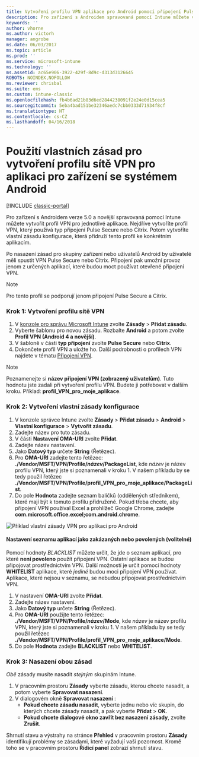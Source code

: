 ```yaml
---
title: Vytvoření profilu VPN aplikace pro Android pomocí připojení Pulse Secure
description: Pro zařízení s Androidem spravovaná pomocí Intune můžete vytvořit profil VPN pro aplikaci.
keywords: ''
author: vhorne
ms.author: victorh
manager: angrobe
ms.date: 06/03/2017
ms.topic: article
ms.prod: ''
ms.service: microsoft-intune
ms.technology: ''
ms.assetid: ac65e906-3922-429f-8d9c-d313d3126645
ROBOTS: NOINDEX,NOFOLLOW
ms.reviewer: chrisbal
ms.suite: ems
ms.custom: intune-classic
ms.openlocfilehash: fb4b6ad21b83d6ed2844238091f2e24e0d15cea5
ms.sourcegitcommit: 5eba4bad151be32346aedc7cbb0333d71934f8cf
ms.translationtype: HT
ms.contentlocale: cs-CZ
ms.lasthandoff: 04/16/2018
---
```

# <a name="use-a-custom-policy-to-create-a-per-app-vpn-profile-for-android-devices"></a>Použití vlastních zásad pro vytvoření profilu sítě VPN pro aplikaci pro zařízení se systémem Android

[!INCLUDE [classic-portal](../includes/classic-portal.md)]

Pro zařízení s Androidem verze 5.0 a novější spravovaná pomocí Intune můžete vytvořit profil VPN pro jednotlivé aplikace. Nejdříve vytvoříte profil VPN, který používá typ připojení Pulse Secure nebo Citrix. Potom vytvoříte vlastní zásadu konfigurace, která přidruží tento profil ke konkrétním aplikacím. 

Po nasazení zásad pro skupiny zařízení nebo uživatelů Android by uživatelé měli spustit VPN Pulse Secure nebo Citrix. Připojení pak umožní provoz jenom z určených aplikací, které budou moct používat otevřené připojení VPN.

> [!NOTE]
>
> Pro tento profil se podporují jenom připojení Pulse Secure a Citrix.


### <a name="step-1-create-a-vpn-profile"></a>Krok 1: Vytvoření profilu sítě VPN

1. V [konzole pro správu Microsoft Intune](https://manage.microsoft.com) zvolte **Zásady** > **Přidat zásadu**.
2. Vyberte šablonu pro novou zásadu. Rozbalte **Android** a potom zvolte **Profil VPN (Android 4 a novější)**.
3. V šabloně v části **typ připojení** zvolte **Pulse Secure** nebo **Citrix**.
4. Dokončete profil VPN a uložte ho. Další podrobnosti o profilech VPN najdete v tématu [Připojení VPN](../deploy-use/vpn-connections-in-microsoft-intune.md).

> [!NOTE]
>
> Poznamenejte si **název připojení VPN (zobrazený uživatelům)**. Tuto hodnotu jste zadali při vytvoření profilu VPN. Budete ji potřebovat v dalším kroku. Příklad: **profil_VPN_pro_moje_aplikace**.

### <a name="step-2-create-a-custom-configuration-policy"></a>Krok 2: Vytvoření vlastní zásady konfigurace

   1. V konzole správce Intune zvolte **Zásady** > **Přidat zásadu** > **Android** > **Vlastní konfigurace** > **Vytvořit zásadu**.
   2. Zadejte název pro tuto zásadu.
   3. V části **Nastavení OMA-URI** zvolte **Přidat**.
   4. Zadejte název nastavení.
   5. Jako **Datový typ** určete **String** (Řetězec).
   6. Pro **OMA-URI** zadejte tento řetězec: **./Vendor/MSFT/VPN/Profile/*název*/PackageList**, kde *název* je název profilu VPN, který jste si poznamenali v kroku 1. V našem příkladu by se tedy použil řetězec **./Vendor/MSFT/VPN/Profile/profil_VPN_pro_moje_aplikace/PackageList**.
   7.   Do pole **Hodnota** zadejte seznam balíčků (oddělených středníkem), které mají být k tomuto profilu přidružené. Pokud třeba chcete, aby připojení VPN používal Excel a prohlížeč Google Chrome, zadejte **com.microsoft.office.excel;com.android.chrome**.

![Příklad vlastní zásady VPN pro aplikaci pro Android](./media/android_per_app_vpn_oma_uri.png)

#### <a name="set-your-app-list-to-blacklist-or-whitelist-optional"></a>Nastavení seznamu aplikací jako zakázaných nebo povolených (volitelné)
  Pomocí hodnoty *BLACKLIST* můžete určit, že jde o seznam aplikací, pro které **není povoleno** použít připojení VPN. Ostatní aplikace se budou připojovat prostřednictvím VPN.
Další možností je určit pomocí hodnoty **WHITELIST** aplikace, které *jediné* budou moci připojení VPN používat. Aplikace, které nejsou v seznamu, se nebudou připojovat prostřednictvím VPN.
  1.    V nastavení **OMA-URI** zvolte **Přidat**.
  2.    Zadejte název nastavení.
  3.    Jako **Datový typ** určete **String** (Řetězec).
  4.    Pro **OMA-URI** použijte tento řetězec: **./Vendor/MSFT/VPN/Profile/*název*/Mode**, kde *název* je název profilu VPN, který jste si poznamenali v kroku 1. V našem příkladu by se tedy použil řetězec **./Vendor/MSFT/VPN/Profile/profil_VPN_pro_moje_aplikace/Mode**.
  5.    Do pole **Hodnota** zadejte **BLACKLIST** nebo **WHITELIST**.



### <a name="step-3-deploy-both-policies"></a>Krok 3: Nasazení obou zásad

*Obě* zásady musíte nasadit *stejným* skupinám Intune.

1.  V pracovním prostoru **Zásady** vyberte zásadu, kterou chcete nasadit, a potom vyberte **Spravovat nasazení**.
2.  V dialogovém okně **Spravovat nasazení** :
    -   **Pokud chcete zásadu nasadit**, vyberte jednu nebo víc skupin, do kterých chcete zásady nasadit, a pak vyberte **Přidat** > **OK**.
    -   **Pokud chcete dialogové okno zavřít bez nasazení zásady**, zvolte **Zrušit**.

Shrnutí stavu a výstrahy na stránce **Přehled** v pracovním prostoru **Zásady** identifikují problémy se zásadami, které vyžadují vaši pozornost. Kromě toho se v pracovním prostoru **Řídicí panel** zobrazí shrnutí stavu.
